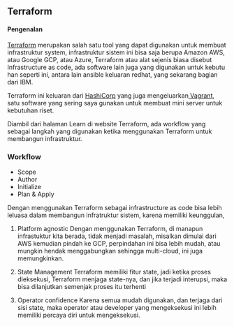 ## Terraform

#### Pengenalan

[Terraform](https://www.terraform.io/) merupakan salah satu tool yang dapat digunakan untuk membuat infrastruktur system, infrastruktur sistem ini bisa saja berupa Amazon AWS, atau Google GCP, atau Azure, Terraform atau alat sejenis biasa disebut Infrastructure as code, ada software lain juga yang digunakan untuk kebutu han seperti ini, antara lain ansible keluaran redhat, yang sekarang bagian dari IBM.

Terraform ini keluaran dari [HashiCorp](hashicorp.com) yang juga mengeluarkan[ Vagrant](https://www.vagrantup.com/), satu software yang sering saya gunakan untuk membuat mini server untuk kebutuhan riset.

Diambil dari halaman Learn di website Terraform, ada workflow yang sebagai langkah yang digunakan ketika menggunakan Terraform untuk membangun infrastruktur.

### Workflow

- Scope
- Author
- Initialize
- Plan & Apply

Dengan menggunakan Terraform sebagai infrastructure as code bisa lebih leluasa dalam membangun infratruktur sistem, karena memiliki keunggulan,

1. Platform agnostic
Dengan menggunakan Terraform, di manapun infrastuktur kita berada, tidak menjadi masalah, misalkan dimulai dari AWS kemudian pindah ke GCP, perpindahan ini bisa lebih mudah, atau mungkin hendak menggabungkan sehingga multi-cloud, ini juga memungkinkan.

2. State Management
Terraform memiliki fitur state, jadi ketika proses dieksekusi, Terraform menjaga state-nya, dan jika terjadi interupsi, maka bisa dilanjutkan semenjak proses itu terhenti

3. Operator confidence
Karena semua mudah digunakan, dan terjaga dari sisi state, maka operator atau developer yang mengeksekusi ini lebih memiliki percaya diri untuk mengeksekusi.